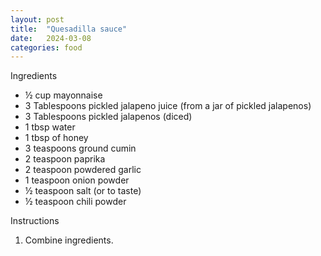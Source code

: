 ```yaml
---
layout: post
title:  "Quesadilla sauce"
date:   2024-03-08
categories: food
---
```



Ingredients
- ½ cup mayonnaise
- 3 Tablespoons pickled jalapeno juice (from a jar of pickled jalapenos)
- 3 Tablespoons pickled jalapenos (diced)
- 1 tbsp water
- 1 tbsp of honey
- 3 teaspoons ground cumin 
- 2 teaspoon paprika
- 2 teaspoon powdered garlic 
- 1 teaspoon onion powder
- ½ teaspoon salt (or to taste)
- ½ teaspoon chili powder


Instructions
1. Combine ingredients.
